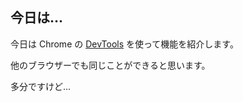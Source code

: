 ## 今日は...
今日は Chrome の [DevTools](https://developer.chrome.com/devtools) を使って機能を紹介します。

他のブラウザーでも同じことができると思います。

多分ですけど...
